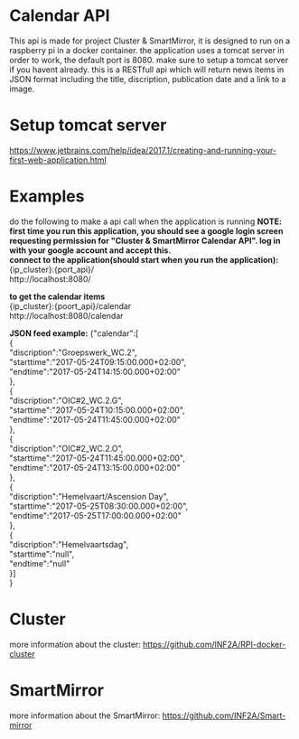 # Calendar API

This api is made for project Cluster & SmartMirror, it is designed to run on a raspberry pi in a docker container. 
the application uses a tomcat server in order to work, the default port is 8080. 
make sure to setup a tomcat server if you havent already. 
this is a RESTfull api which will return news items in JSON format including the title, discription, publication date and a link to a image.

# Setup tomcat server
https://www.jetbrains.com/help/idea/2017.1/creating-and-running-your-first-web-application.html

# Examples

do the following to make a api call when the application is running
<b><strong>NOTE: first time you run this application, you should see a google login screen requesting permission for "Cluster & SmartMirror Calendar API". log in with your google account and accept this.</strong></b>
<br>
<b>connect to the application(should start when you run the application):</b><br>
{ip_cluster}:{port_api}/<br>
http://localhost:8080/<br>

<b>to get the calendar items</b><br> 
{ip_cluster}:{poort_api}/calendar <br>
http://localhost:8080/calendar<br>

<b>JSON feed example:</b> 
{"calendar":[<br>
{<br>
"discription":"Groepswerk_WC.2",<br>
"starttime":"2017-05-24T09:15:00.000+02:00",<br>
"endtime":"2017-05-24T14:15:00.000+02:00"<br>
},<br>
{<br>
"discription":"OIC#2_WC.2.G",<br>
"starttime":"2017-05-24T10:15:00.000+02:00",<br>
"endtime":"2017-05-24T11:45:00.000+02:00"<br>
},<br>
{<br>
"discription":"OIC#2_WC.2.O",<br>
"starttime":"2017-05-24T11:45:00.000+02:00",<br>
"endtime":"2017-05-24T13:15:00.000+02:00"<br>
},<br>
{<br>
"discription":"Hemelvaart/Ascension Day",<br>
"starttime":"2017-05-25T08:30:00.000+02:00",<br>
"endtime":"2017-05-25T17:00:00.000+02:00"<br>
},<br>
{<br>
"discription":"Hemelvaartsdag",<br>
"starttime":"null",<br>
"endtime":"null"<br>
}]<br>
}<br>

# Cluster

more information about the cluster: https://github.com/INF2A/RPI-docker-cluster

# SmartMirror

more information about the SmartMirror: https://github.com/INF2A/Smart-mirror
